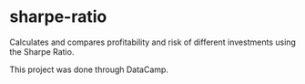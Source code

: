 # sharpe-ratio
Calculates and compares profitability and risk of different investments using the Sharpe Ratio. 

This project was done through DataCamp. 
